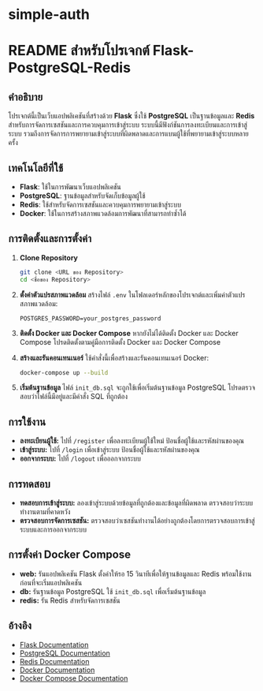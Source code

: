 # simple-auth

# README สำหรับโปรเจกต์ Flask-PostgreSQL-Redis

## คำอธิบาย

โปรเจกต์นี้เป็นเว็บแอปพลิเคชันที่สร้างด้วย **Flask** ซึ่งใช้ **PostgreSQL** เป็นฐานข้อมูลและ **Redis** สำหรับการจัดการเซสชันและการควบคุมการเข้าสู่ระบบ ระบบนี้มีฟังก์ชันการลงทะเบียนและการเข้าสู่ระบบ รวมถึงการจัดการการพยายามเข้าสู่ระบบที่ผิดพลาดและการแบนผู้ใช้ที่พยายามเข้าสู่ระบบหลายครั้ง

## เทคโนโลยีที่ใช้

- **Flask**: ใช้ในการพัฒนาเว็บแอปพลิเคชัน
- **PostgreSQL**: ฐานข้อมูลสำหรับจัดเก็บข้อมูลผู้ใช้
- **Redis**: ใช้สำหรับจัดการเซสชันและควบคุมการพยายามเข้าสู่ระบบ
- **Docker**: ใช้ในการสร้างสภาพแวดล้อมการพัฒนาที่สามารถทำซ้ำได้

## การติดตั้งและการตั้งค่า

1. **Clone Repository**
   ```bash
   git clone <URL ของ Repository>
   cd <ชื่อของ Repository>
   ```

2. **ตั้งค่าตัวแปรสภาพแวดล้อม**
   สร้างไฟล์ `.env` ในโฟลเดอร์หลักของโปรเจกต์และเพิ่มค่าตัวแปรสภาพแวดล้อม:
   ```
   POSTGRES_PASSWORD=your_postgres_password
   ```

3. **ติดตั้ง Docker และ Docker Compose**
   หากยังไม่ได้ติดตั้ง Docker และ Docker Compose โปรดติดตั้งตามคู่มือการติดตั้ง Docker และ Docker Compose

4. **สร้างและรันคอนเทนเนอร์**
   ใช้คำสั่งนี้เพื่อสร้างและรันคอนเทนเนอร์ Docker:
   ```bash
   docker-compose up --build
   ```

5. **เริ่มต้นฐานข้อมูล**
   ไฟล์ `init_db.sql` จะถูกใช้เพื่อเริ่มต้นฐานข้อมูล PostgreSQL โปรดตรวจสอบว่าไฟล์นี้มีอยู่และมีคำสั่ง SQL ที่ถูกต้อง

## การใช้งาน

- **ลงทะเบียนผู้ใช้:** ไปที่ `/register` เพื่อลงทะเบียนผู้ใช้ใหม่ ป้อนชื่อผู้ใช้และรหัสผ่านของคุณ
- **เข้าสู่ระบบ:** ไปที่ `/login` เพื่อเข้าสู่ระบบ ป้อนชื่อผู้ใช้และรหัสผ่านของคุณ
- **ออกจากระบบ:** ไปที่ `/logout` เพื่อออกจากระบบ

## การทดสอบ

- **ทดสอบการเข้าสู่ระบบ:** ลองเข้าสู่ระบบด้วยข้อมูลที่ถูกต้องและข้อมูลที่ผิดพลาด ตรวจสอบว่าระบบทำงานตามที่คาดหวัง
- **ตรวจสอบการจัดการเซสชัน:** ตรวจสอบว่าเซสชันทำงานได้อย่างถูกต้องโดยการตรวจสอบการเข้าสู่ระบบและการออกจากระบบ

## การตั้งค่า Docker Compose

- **web:** รันแอปพลิเคชัน Flask ตั้งค่าให้รอ 15 วินาทีเพื่อให้ฐานข้อมูลและ Redis พร้อมใช้งานก่อนที่จะเริ่มแอปพลิเคชัน
- **db:** รันฐานข้อมูล PostgreSQL ใช้ `init_db.sql` เพื่อเริ่มต้นฐานข้อมูล
- **redis:** รัน Redis สำหรับจัดการเซสชัน

## อ้างอิง

- [Flask Documentation](https://flask.palletsprojects.com/)
- [PostgreSQL Documentation](https://www.postgresql.org/docs/)
- [Redis Documentation](https://redis.io/documentation)
- [Docker Documentation](https://docs.docker.com/)
- [Docker Compose Documentation](https://docs.docker.com/compose/)
